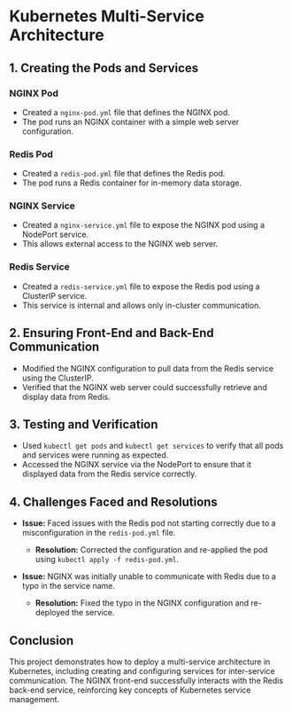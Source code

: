 # Kubernetes Multi-Service Architecture

## 1. Creating the Pods and Services

### NGINX Pod
- Created a `nginx-pod.yml` file that defines the NGINX pod.
- The pod runs an NGINX container with a simple web server configuration.

### Redis Pod
- Created a `redis-pod.yml` file that defines the Redis pod.
- The pod runs a Redis container for in-memory data storage.

### NGINX Service
- Created a `nginx-service.yml` file to expose the NGINX pod using a NodePort service.
- This allows external access to the NGINX web server.

### Redis Service
- Created a `redis-service.yml` file to expose the Redis pod using a ClusterIP service.
- This service is internal and allows only in-cluster communication.

## 2. Ensuring Front-End and Back-End Communication

- Modified the NGINX configuration to pull data from the Redis service using the ClusterIP.
- Verified that the NGINX web server could successfully retrieve and display data from Redis.

## 3. Testing and Verification

- Used `kubectl get pods` and `kubectl get services` to verify that all pods and services were running as expected.
- Accessed the NGINX service via the NodePort to ensure that it displayed data from the Redis service correctly.

## 4. Challenges Faced and Resolutions

- **Issue:** Faced issues with the Redis pod not starting correctly due to a misconfiguration in the `redis-pod.yml` file.
  - **Resolution:** Corrected the configuration and re-applied the pod using `kubectl apply -f redis-pod.yml`.

- **Issue:** NGINX was initially unable to communicate with Redis due to a typo in the service name.
  - **Resolution:** Fixed the typo in the NGINX configuration and re-deployed the service.

## Conclusion

This project demonstrates how to deploy a multi-service architecture in Kubernetes, including creating and configuring services for inter-service communication. The NGINX front-end successfully interacts with the Redis back-end service, reinforcing key concepts of Kubernetes service management.
